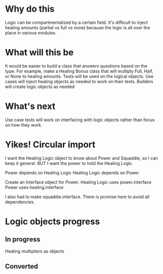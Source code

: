 # Why do this
Logic can be compartmentalized by a certain field.
It's difficult to inject healing amounts (partial vs full vs none) because the logic is all over the place in various modules.

# What will this be
It would be easier to build a class that answers questions based on the type.
For example, make a Healing Bonus class that will multiply Full, Half, or None to healing amounts.
Tests will be used on the logical objects.
Use cases will inject healing objects as needed to work on their tests.
Builders will create logic objects as needed

# What's next
Use case tests will work on interfacing with logic objects rather than focus on how they work.

# Yikes! Circular import
I want the Healing Logic object to know about Power and Squaddie, so I can keep it general.
BUT I want the power to hold the Healing Logic.

  Power depends on Healing Logic
  Healing Logic depends on Power

Create an Interface object for Power:
  Healing Logic uses power.interface
  Power uses healing.interface

I also had to make squaddie.interface. There is promise here to avoid all dependencies.

# Logic objects progress
## In progress
Healing multipliers as objects
## Converted
